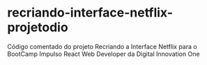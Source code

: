 # recriando-interface-netflix-projetodio
Código comentado do projeto Recriando a Interface Netflix para o BootCamp Impulso React Web Developer da Digital Innovation One
